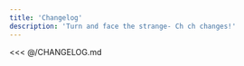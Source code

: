 ```yaml
---
title: 'Changelog'
description: 'Turn and face the strange- Ch ch changes!'
---
```


<<< @/CHANGELOG.md

